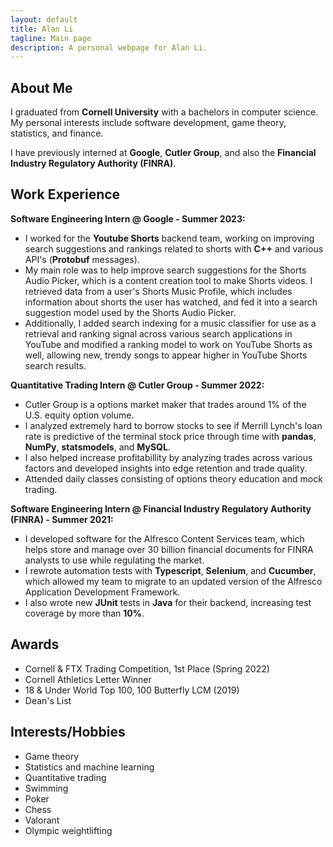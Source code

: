 ```yaml
---
layout: default
title: Alan Li
tagline: Main page
description: A personal webpage for Alan Li.
---
```


## About Me
I graduated from **Cornell University** with a bachelors in computer science. My personal interests include software development, game theory, statistics, and finance.

I have previously interned at **Google**, **Cutler Group**, and also the **Financial Industry Regulatory Authority (FINRA)**.

## Work Experience
**Software Engineering Intern @ Google - Summer 2023:**
- I worked for the **Youtube Shorts** backend team, working on improving search suggestions and rankings related to shorts with **C++** and various API's (**Protobuf** messages).
- My main role was to help improve search suggestions for the Shorts Audio Picker, which is a content creation tool to make Shorts videos. I retrieved data from a user's Shorts Music Profile, which includes information about shorts the user has watched, and fed it into a search suggestion model used by the Shorts Audio Picker.
- Additionally, I added search indexing for a music classifier for use as a retrieval and ranking signal across various search applications in YouTube and modified a ranking model to work on YouTube Shorts as well, allowing new, trendy songs to appear higher in YouTube Shorts search results.

**Quantitative Trading Intern @ Cutler Group - Summer 2022:**
- Cutler Group is a options market maker that trades around 1% of the U.S. equity option volume.
- I analyzed extremely hard to borrow stocks to see if Merrill Lynch's loan rate is predictive of the terminal stock price through time with **pandas**, **NumPy**, **statsmodels**, and **MySQL**.
- I also helped increase profitabillity by analyzing trades across various factors and developed insights into edge retention and trade quality.
- Attended daily classes consisting of options theory education and mock trading.

**Software Engineering Intern @ Financial Industry Regulatory Authority (FINRA) - Summer 2021:**
- I developed software for the Alfresco Content Services team, which helps store and manage over 30 billion financial documents for FINRA analysts to use while regulating the market.
- I rewrote automation tests with **Typescript**, **Selenium**, and **Cucumber**, which allowed my team to migrate to an updated version of the Alfresco Application Development Framework.
- I also wrote new **JUnit** tests in **Java** for their backend, increasing test coverage by more than **10%**.

## Awards
- Cornell & FTX Trading Competition, 1st Place (Spring 2022)
- Cornell Athletics Letter Winner
- 18 & Under World Top 100, 100 Butterfly LCM (2019)
- Dean's List

## Interests/Hobbies
- Game theory
- Statistics and machine learning
- Quantitative trading
- Swimming
- Poker
- Chess
- Valorant
- Olympic weightlifting